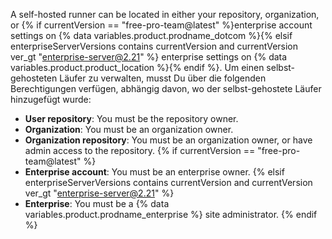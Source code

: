 A self-hosted runner can be located in either your repository, organization, or {% if currentVersion == "free-pro-team@latest" %}enterprise account settings on {% data variables.product.prodname_dotcom %}{% elsif enterpriseServerVersions contains currentVersion and currentVersion ver_gt "enterprise-server@2.21" %} enterprise settings on {% data variables.product.product_location %}{% endif %}. Um einen selbst-gehosteten Läufer zu verwalten, musst Du über die folgenden Berechtigungen verfügen, abhängig davon, wo der selbst-gehostete Läufer hinzugefügt wurde:
- **User repository**: You must be the repository owner.
- **Organization**: You must be an organization owner.
- **Organization repository**: You must be an organization owner, or have admin access to the repository.
{% if currentVersion == "free-pro-team@latest" %}
- **Enterprise account**: You must be an enterprise owner.
{% elsif enterpriseServerVersions contains currentVersion and currentVersion ver_gt "enterprise-server@2.21" %}
- **Enterprise**: You must be a {% data variables.product.prodname_enterprise %} site administrator.
{% endif %}
